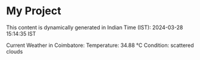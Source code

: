 # My Project

This content is dynamically generated in Indian Time (IST): 2024-03-28 15:14:35 IST


Current Weather in Coimbatore:
Temperature: 34.88 °C
Condition: scattered clouds

